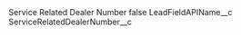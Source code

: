 <?xml version="1.0" encoding="UTF-8"?>
<CustomMetadata xmlns="http://soap.sforce.com/2006/04/metadata" xmlns:xsi="http://www.w3.org/2001/XMLSchema-instance" xmlns:xsd="http://www.w3.org/2001/XMLSchema">
    <label>Service Related Dealer Number</label>
    <protected>false</protected>
    <values>
        <field>LeadFieldAPIName__c</field>
        <value xsi:type="xsd:string">ServiceRelatedDealerNumber__c</value>
    </values>
</CustomMetadata>

